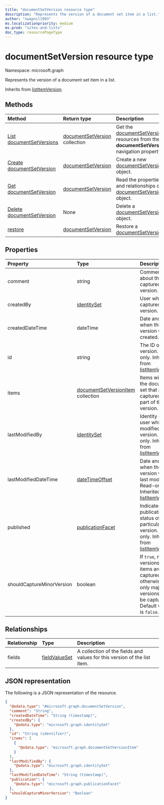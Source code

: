 ```yaml
---
title: "documentSetVersion resource type"
description: "Represents the version of a document set item in a list."
author: "swapnil1993"
ms.localizationpriority: medium
ms.prod: "sites-and-lists"
doc_type: resourcePageType
---
```


# documentSetVersion resource type

Namespace: microsoft.graph

Represents the version of a document set item in a list.

Inherits from [listItemVersion](../resources/listitemversion.md).

## Methods
|Method|Return type|Description|
|:---|:---|:---|
|[List documentSetVersions](../api/listitem-list-documentsetversions.md)|[documentSetVersion](../resources/documentsetversion.md) collection|Get the [documentSetVersion](../resources/documentsetversion.md) resources from the **documentSetVersions** navigation property.|
|[Create documentSetVersion](../api/listitem-post-documentsetversions.md)|[documentSetVersion](../resources/documentsetversion.md)|Create a new [documentSetVersion](../resources/documentsetversion.md) object.|
|[Get documentSetVersion](../api/documentsetversion-get.md)|[documentSetVersion](../resources/documentsetversion.md)|Read the properties and relationships of a [documentSetVersion](../resources/documentsetversion.md) object.|
|[Delete documentSetVersion](../api/documentsetversion-delete.md)|None|Delete a [documentSetVersion](../resources/documentsetversion.md) object.|
|[restore](../api/documentsetversion-restore.md)|[documentSetVersion](../resources/documentsetversion.md)|Restore a [documentSetVersion](../resources/documentsetversion.md).|


## Properties
|Property|Type|Description|
|:---|:---|:---|
| comment | string | Comment about the captured version.|
| createdBy   | [identitySet](../resources/identityset.md) | User who captured the version.|
| createdDateTime     | dateTime | Date and time when this version was created.|
| id                  | string                                               | The ID of the version. Read-only. Inherited from [listItemVersion](../resources/listitemversion.md).|
| items     | [documentSetVersionItem](../resources/documentsetversionitem.md) collection | Items within the document set that are captured as part of this version.|
| lastModifiedBy       | [identitySet](../resources/identityset.md)           | Identity of the user which last modified the version. Read-only. Inherited from [listItemVersion](../resources/listitemversion.md).|
| lastModifiedDateTime | [dateTimeOffset](../resources/timestamp.md)          | Date and time when the version was last modified. Read-only. Inherited from [listItemVersion](../resources/listitemversion.md).     |
| published            | [publicationFacet](../resources/publicationfacet.md) | Indicates the publication status of this particular version. Read-only. Inherited from [listItemVersion](../resources/listitemversion.md).| 
| shouldCaptureMinorVersion | boolean  | If `true`, minor versions of items are also captured; otherwise, only major versions will be captured. Default value is `false`.|

## Relationships
|Relationship|Type|Description|
|:---|:---|:---|
| fields        | [fieldValueSet](../resources/fieldvalueset.md) | A collection of the fields and values for this version of the list item. |

## JSON representation
The following is a JSON representation of the resource.
<!-- {
  "blockType": "resource",
  "keyProperty": "id",
  "@odata.type": "microsoft.graph.documentSetVersion",
  "baseType": "microsoft.graph.listItemVersion",
  "openType": false
}
-->
``` json
{
  "@odata.type": "#microsoft.graph.documentSetVersion",
  "comment": "String",
  "createdDateTime": "String (timestamp)",
  "createdBy": {
    "@odata.type": "microsoft.graph.identitySet"
  },
  "id": "String (identifier)",
  "items": [
    {
      "@odata.type": "microsoft.graph.documentSetVersionItem"
    }
  ],
  "lastModifiedBy": {
    "@odata.type": "microsoft.graph.identitySet"
  },
  "lastModifiedDateTime": "String (timestamp)",
  "publication": {
    "@odata.type": "microsoft.graph.publicationFacet"
  },
  "shouldCaptureMinorVersion": "Boolean"
}
```

